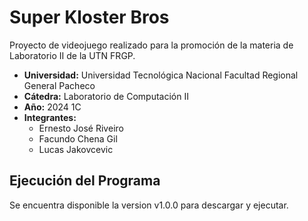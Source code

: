 # Super Kloster Bros

Proyecto de videojuego realizado para la promoción de la materia de Laboratorio II de la UTN FRGP.

* **Universidad:** Universidad Tecnológica Nacional Facultad Regional General Pacheco
* **Cátedra:** Laboratorio de Computación II
* **Año:** 2024 1C
* **Integrantes:**
  * Ernesto José Riveiro
  * Facundo Chena Gil
  * Lucas Jakovcevic

## Ejecución del Programa

Se encuentra disponible la version v1.0.0 para descargar y ejecutar.
